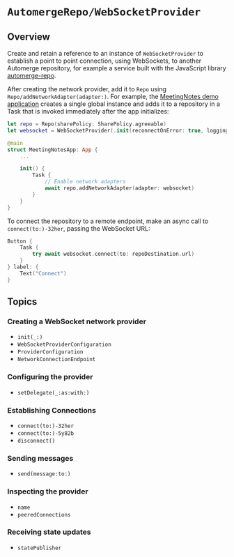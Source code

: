 # ``AutomergeRepo/WebSocketProvider``

## Overview

Create and retain a reference to an instance of `WebSocketProvider` to establish a point to point connection, using WebSockets, to another Automerge repository, for example a service built with the JavaScript library [automerge-repo](https://github.com/automerge/automerge-repo).

After creating the network provider, add it to ``Repo`` using ``Repo/addNetworkAdapter(adapter:)``.
For example, the [MeetingNotes demo application](https://github.com/automerge/MeetingNotes/) creates a single global instance and adds it to a repository in a Task that is invoked immediately after the app initializes:


```swift
let repo = Repo(sharePolicy: SharePolicy.agreeable)
let websocket = WebSocketProvider(.init(reconnectOnError: true, loggingAt: .tracing))

@main
struct MeetingNotesApp: App {
    ...

    init() {
        Task {
            // Enable network adapters
            await repo.addNetworkAdapter(adapter: websocket)
        }
    }
}
```

To connect the repository to a remote endpoint, make an async call to ``connect(to:)-32her``, passing the WebSocket URL:

```swift
Button {    
    Task {
        try await websocket.connect(to: repoDestination.url)
    }
} label: {
    Text("Connect")
}
```

## Topics

### Creating a WebSocket network provider

- ``init(_:)``
- ``WebSocketProviderConfiguration``
- ``ProviderConfiguration``
- ``NetworkConnectionEndpoint``

### Configuring the provider

- ``setDelegate(_:as:with:)``

### Establishing Connections

- ``connect(to:)-32her``
- ``connect(to:)-5y82b``
- ``disconnect()``

### Sending messages

- ``send(message:to:)``

### Inspecting the provider

- ``name``
- ``peeredConnections``

### Receiving state updates

- ``statePublisher``
